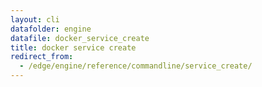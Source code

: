 ```yaml
---
layout: cli
datafolder: engine
datafile: docker_service_create
title: docker service create
redirect_from:
  - /edge/engine/reference/commandline/service_create/
---
```

